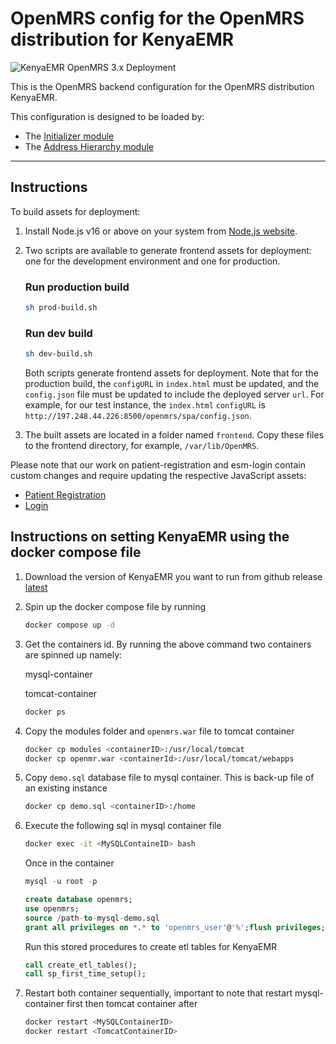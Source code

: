 # OpenMRS config for the OpenMRS distribution for KenyaEMR

![KenyaEMR OpenMRS 3.x Deployment](https://github.com/palladiumkenya/openmrs-config-kenyaemr/workflows/KenyaEMR%20CI/badge.svg)

This is the OpenMRS backend configuration for the OpenMRS distribution KenyaEMR.

This configuration is designed to be loaded by:

- The [Initializer module](https://github.com/mekomsolutions/openmrs-module-initializer)
- The [Address Hierarchy module](https://github.com/openmrs/openmrs-module-addresshierarchy)

---

## Instructions

To build assets for deployment:

1. Install Node.js v16 or above on your system from [Node.js website](https://nodejs.org/en/download).
2. Two scripts are available to generate frontend assets for deployment: one for the development environment and one for production.

   ### Run production build

   ```sh
   sh prod-build.sh
   ```

   ### Run dev build

   ```sh
   sh dev-build.sh
   ```

   Both scripts generate frontend assets for deployment. Note that for the production build, the `configURL` in `index.html` must be updated, and the `config.json` file must be updated to include the deployed server `url`. For example, for our test instance, the `index.html` `configURL` is `http://197.248.44.226:8500/openmrs/spa/config.json`.

3. The built assets are located in a folder named `frontend`. Copy these files to the frontend directory, for example, `/var/lib/OpenMRS`.

Please note that our work on patient-registration and esm-login contain custom changes and require updating the respective JavaScript assets:

- [Patient Registration](https://github.com/openmrs/openmrs-esm-patient-management/tree/feat/client-registry)
- [Login](https://github.com/donaldkibet/openmrs-esm-core/tree/KenyaEMR)

## Instructions on setting KenyaEMR using the docker compose file

1. Download the version of KenyaEMR you want to run from github release [latest](https://github.com/palladiumkenya/kenyahmis-releases/releases)

2. Spin up the docker compose file by running
   ```sh
   docker compose up -d
   ```
3. Get the containers id. By running the above command two containers are spinned up namely:

   mysql-container

   tomcat-container

   ```sh
   docker ps
   ```

4. Copy the modules folder and `openmrs.war` file to tomcat container

   ```sh
   docker cp modules <containerID>:/usr/local/tomcat
   docker cp openmr.war <containerId>:/usr/local/tomcat/webapps
   ```

5. Copy `demo.sql` database file to mysql container. This is back-up file of an existing instance

   ```sh
   docker cp demo.sql <containerID>:/home
   ```

6. Execute the following sql in mysql container file

   ```sh
   docker exec -it <MySQLContaineID> bash
   ```

   Once in the container

   ```sql
   mysql -u root -p
   ```

   ```sql
   create database openmrs;
   use openmrs;
   source /path-to-mysql-demo.sql
   grant all privileges on *.* to 'openmrs_user'@'%';flush privileges;use openmrs;delete from liquibasechangelog where id like '%charts%';where id like '%charts%';
   ```

   Run this stored procedures to create etl tables for KenyaEMR

   ```sql
   call create_etl_tables();
   call sp_first_time_setup();
   ```

7. Restart both container sequentially, important to note that restart mysql-container first then tomcat container after

   ```sh
   docker restart <MySQLContainerID>
   docker restart <TomcatContainerID>
   ```

